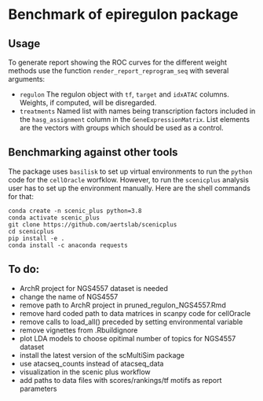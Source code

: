 # Benchmark of epiregulon package

## Usage
To generate report showing the ROC curves for the different weight methods use the function
`render_report_reprogram_seq` with several arguments:
- `regulon` The regulon object with `tf`, `target` and `idxATAC` columns. Weights, if computed,
will be disregarded. 
- `treatments` Named list with names being transcription factors included in the `hasg_assignment` column in
the `GeneExpressionMatrix`. List elements are the vectors with groups which should be used as a control.


## Benchmarking against other tools
The package uses `basilisk` to set up virtual environments to run the `python` code for the `cellOracle` worfklow.
However, to run the `scenicplus` analysis user has to set up the environment manually. Here are the shell 
commands for that:
```
conda create -n scenic_plus python=3.8
conda activate scenic_plus
git clone https://github.com/aertslab/scenicplus
cd scenicplus
pip install -e .
conda install -c anaconda requests
```

## To do:
- ArchR project for NGS4557 dataset is needed
- change the name of NGS4557 
- remove path to ArchR project in pruned_regulon_NGS4557.Rmd
- remove hard coded path to data matrices in scanpy code for cellOracle
- remove calls to load_all() preceded by setting environmental variable
- remove vignettes from .Rbuildignore
- plot LDA models to choose opitimal number of topics for NGS4557 dataset
- install the latest version of the scMultiSim package
- use atacseq_counts instead of atacseq_data
- visualization in the scenic plus workflow 
- add paths to data files with scores/rankings/tf motifs as report parameters  
